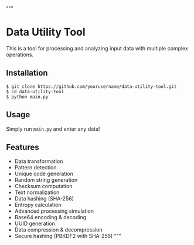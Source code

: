 """
# Data Utility Tool

This is a tool for processing and analyzing input data with multiple complex operations.

## Installation
```
$ git clone https://github.com/yourusername/data-utility-tool.git
$ cd data-utility-tool
$ python main.py
```

## Usage
Simply run `main.py` and enter any data!

## Features
- Data transformation
- Pattern detection
- Unique code generation
- Random string generation
- Checksum computation
- Text normalization
- Data hashing (SHA-256)
- Entropy calculation
- Advanced processing simulation
- Base64 encoding & decoding
- UUID generation
- Data compression & decompression
- Secure hashing (PBKDF2 with SHA-256)
"""